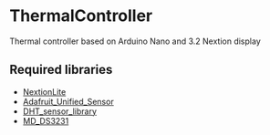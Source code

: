 # ThermalController
Thermal controller based on Arduino Nano and 3.2 Nextion display
## Required libraries
- [NextionLite](https://github.com/VirtualVFix/ThermalController/tree/master/libraries/NextionLite)
- [Adafruit_Unified_Sensor](https://github.com/adafruit/Adafruit_Sensor)
- [DHT_sensor_library](https://github.com/adafruit/DHT-sensor-library)
- [MD_DS3231](https://github.com/MajicDesigns/MD_DS3231)
